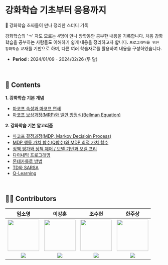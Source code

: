 # 강화학습 기초부터 응용까지
🤖 강화학습 초짜들이 만나 정리한 스터디 기록

강화학습의 'ㄱ' 자도 모르는 4명이 만나 방학동안 공부한 내용을 기록합니다. 처음 강화학습을 공부하는 사람들도 이해하기 쉽게 내용을 정리하고자 합니다. `프로그래머를 위한 강화학습` 교재를 기반으로 하며, 다른 여러 학습자료를 활용하여 내용을 구성하였습니다. 

* **Period** : 2024/01/09 - 2024/02/26 (두 달)

<br>

## 📁 Contents
**1. 강화학습 기본 개념**
* [마코프 속성과 마코프 연쇄](https://github.com/LimSoYeong/Reinforcement-Learning-Study/blob/main/1.%20%EA%B0%95%ED%99%94%ED%95%99%EC%8A%B5%20%EA%B8%B0%EB%B3%B8%20%EA%B0%9C%EB%85%90/1-1.%20%EB%A7%88%EC%BD%94%ED%94%84%20%EC%86%8D%EC%84%B1%EA%B3%BC%20%EB%A7%88%EC%BD%94%ED%94%84%20%EC%97%B0%EC%87%84.md)
* [마코프 보상과정(MRP)와 벨만 방정식(Bellman Equation)](https://github.com/LimSoYeong/Reinforcement-Learning-Study/blob/d2c10b89fdaa7939b3d378b2457b464d3e7f1d67/1.%20%EA%B0%95%ED%99%94%ED%95%99%EC%8A%B5%20%EA%B8%B0%EB%B3%B8%20%EA%B0%9C%EB%85%90/1-2.%20%EB%A7%88%EC%BD%94%ED%94%84%20%EB%B3%B4%EC%83%81%EA%B3%BC%EC%A0%95(MRP)%EC%99%80%20%EB%B2%A8%EB%A7%8C%20%EB%B0%A9%EC%A0%95%EC%8B%9D(Bellman%20Equation).md)

**2. 강화학습 기본 알고리즘**
* [마코프 결정과정(MDP, Markov Decisioin Process)](https://github.com/LimSoYeong/Reinforcement-Learning-Study/blob/d2c10b89fdaa7939b3d378b2457b464d3e7f1d67/2.%20%EA%B0%95%ED%99%94%ED%95%99%EC%8A%B5%20%EA%B8%B0%EB%B3%B8%20%EC%95%8C%EA%B3%A0%EB%A6%AC%EC%A6%98/2-1.%20%EB%A7%88%EC%BD%94%ED%94%84%20%EA%B2%B0%EC%A0%95%EA%B3%BC%EC%A0%95(MDP%2C%20Markov%20Decisioin%20Process).md)
* [MDP 행동 가치 함수(Q함수)와 MDP 최적 가치 함수](https://github.com/LimSoYeong/Reinforcement-Learning-Study/blob/d2c10b89fdaa7939b3d378b2457b464d3e7f1d67/2.%20%EA%B0%95%ED%99%94%ED%95%99%EC%8A%B5%20%EA%B8%B0%EB%B3%B8%20%EC%95%8C%EA%B3%A0%EB%A6%AC%EC%A6%98/2-2.%20MDP%20%ED%96%89%EB%8F%99%20%EA%B0%80%EC%B9%98%20%ED%95%A8%EC%88%98(Q%ED%95%A8%EC%88%98)%EC%99%80%20MDP%20%EC%B5%9C%EC%A0%81%20%EA%B0%80%EC%B9%98%20%ED%95%A8%EC%88%98.md)
* [정책 평가와 정책 제어 / 모델 기반과 모델 프리](https://github.com/LimSoYeong/Reinforcement-Learning-Study/blob/d2c10b89fdaa7939b3d378b2457b464d3e7f1d67/2.%20%EA%B0%95%ED%99%94%ED%95%99%EC%8A%B5%20%EA%B8%B0%EB%B3%B8%20%EC%95%8C%EA%B3%A0%EB%A6%AC%EC%A6%98/2-3.%20%EC%A0%95%EC%B1%85%20%ED%8F%89%EA%B0%80%EC%99%80%20%EC%A0%95%EC%B1%85%20%EC%A0%9C%EC%96%B4%2C%20%EB%AA%A8%EB%8D%B8%20%EA%B8%B0%EB%B0%98%EA%B3%BC%20%EB%AA%A8%EB%8D%B8%20%ED%94%84%EB%A6%AC.md)
* [다이내믹 프로그래밍](https://github.com/LimSoYeong/Reinforcement-Learning-Study/blob/d2c10b89fdaa7939b3d378b2457b464d3e7f1d67/2.%20%EA%B0%95%ED%99%94%ED%95%99%EC%8A%B5%20%EA%B8%B0%EB%B3%B8%20%EC%95%8C%EA%B3%A0%EB%A6%AC%EC%A6%98/2-4.%20%EB%8B%A4%EC%9D%B4%EB%82%B4%EB%AF%B9%20%ED%94%84%EB%A1%9C%EA%B7%B8%EB%9E%98%EB%B0%8D.md)
* [몬테카를로 방법]()
* [TD와 SARSA]()
* [Q-Learning]()


<br>

## 🧑‍💻 Contributors
임소영 | 이강훈 | 조수현 | 한주상 | 
:----: | :----: | :----: | :----: | 
<img src="https://github.com/LimSoYeong/NEO-K-means/assets/89073323/87f6b929-832d-4b2a-95d0-ca11b96fdb26" width="100" height="100"/> | <img src="https://github.com/LimSoYeong/Reinforcement-Learning-Study/assets/89073323/d1b00fe3-daba-49c7-803f-5475893c7ef7" width="100" height="100"/> |  <img src="https://github.com/LimSoYeong/Reinforcement-Learning-Study/assets/89073323/0f75b02d-6630-4cce-8351-1abb1a54cadd" width="100" height="100"/> |  <img src="https://github.com/LimSoYeong/Reinforcement-Learning-Study/assets/89073323/def65803-c0ab-4a3e-9e7d-603b9f585700" width="100" height="100"/> | 
<a href="https://github.com/LimSoYeong"><img src="https://img.shields.io/badge/github-181717?style=flat-square&logo=Github&logoColor=white"/></a> | <a href="https://github.com/lkh3409"><img src="https://img.shields.io/badge/github-181717?style=flat-square&logo=github&logoColor=white"/></a> | <a href="https://github.com/SOOsuhyuncho"><img src="https://img.shields.io/badge/github-181717?style=flat-square&logo=github&logoColor=white"/></a> | <a href="https://github.com/H-Software224"><img src="https://img.shields.io/badge/github-181717?style=flat-square&logo=github&logoColor=white"/></a> |
